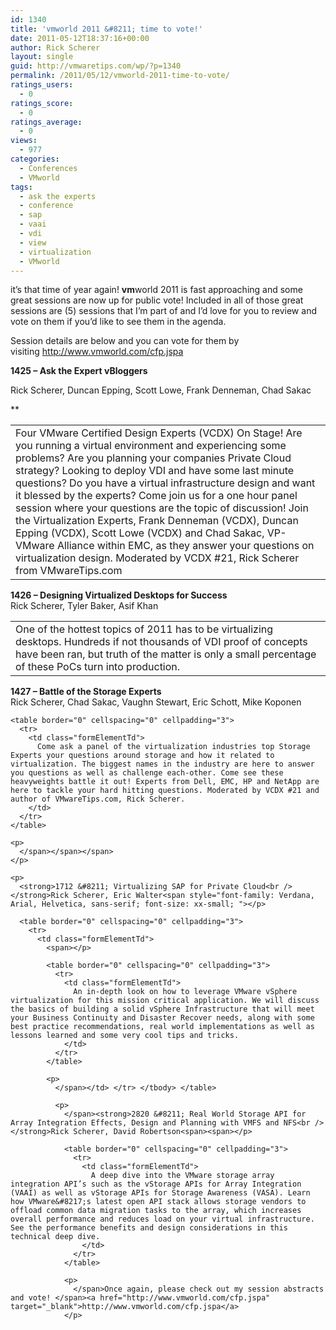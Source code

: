 ```yaml
---
id: 1340
title: 'vmworld 2011 &#8211; time to vote!'
date: 2011-05-12T18:37:16+00:00
author: Rick Scherer
layout: single
guid: http://vmwaretips.com/wp/?p=1340
permalink: /2011/05/12/vmworld-2011-time-to-vote/
ratings_users:
  - 0
ratings_score:
  - 0
ratings_average:
  - 0
views:
  - 977
categories:
  - Conferences
  - VMworld
tags:
  - ask the experts
  - conference
  - sap
  - vaai
  - vdi
  - view
  - virtualization
  - VMworld
---
```

it&#8217;s that time of year again! **vm**world 2011 is fast approaching and some great sessions are now up for public vote! Included in all of those great sessions are (5) sessions that I&#8217;m part of and I&#8217;d love for you to review and vote on them if you&#8217;d like to see them in the agenda.

Session details are below and you can vote for them by visiting <a href="http://www.vmworld.com/cfp.jspa" target="_blank">http://www.vmworld.com/cfp.jspa</a>

**1425 &#8211; Ask the Expert vBloggers**
  
Rick Scherer, Duncan Epping, Scott Lowe, Frank Denneman, Chad Sakac
  
**<span></p> 

<table border="0" cellspacing="0" cellpadding="3">
  <tr>
    <td class="formElementTd">
      Four VMware Certified Design Experts (VCDX) On Stage! Are you running a virtual environment and experiencing some problems? Are you planning your companies Private Cloud strategy? Looking to deploy VDI and have some last minute questions? Do you have a virtual infrastructure design and want it blessed by the experts? Come join us for a one hour panel session where your questions are the topic of discussion! Join the Virtualization Experts, Frank Denneman (VCDX), Duncan Epping (VCDX), Scott Lowe (VCDX) and Chad Sakac, VP-VMware Alliance within EMC, as they answer your questions on virtualization design. Moderated by VCDX #21, Rick Scherer from VMwareTips.com
    </td>
  </tr>
</table>

<p>
  </span></strong>
</p>

<p>
  <strong>1426 &#8211; Designing Virtualized Desktops for Success</strong><br /> Rick Scherer, Tyler Baker, Asif Khan<br /> <strong><span></p> 
  
  <table border="0" cellspacing="0" cellpadding="3">
    <tr>
      <td class="formElementTd">
        One of the hottest topics of 2011 has to be virtualizing desktops. Hundreds if not thousands of VDI proof of concepts have been ran, but truth of the matter is only a small percentage of these PoCs turn into production.
      </td>
    </tr>
  </table>
  
  <p>
    </span></strong>
  </p>
  
  <p>
    <strong>1427 &#8211; Battle of the Storage Experts</strong><br /> Rick Scherer, Chad Sakac, Vaughn Stewart, Eric Schott, Mike Koponen<br /> <span style="line-height: normal;"><span style="font-family: Verdana, Arial, Helvetica, sans-serif; font-size: xx-small;"><span></p> 
    
    <table border="0" cellspacing="0" cellpadding="3">
      <tr>
        <td class="formElementTd">
          Come ask a panel of the virtualization industries top Storage Experts your questions around storage and how it related to virtualization. The biggest names in the industry are here to answer you questions as well as challenge each-other. Come see these heavyweights battle it out! Experts from Dell, EMC, HP and NetApp are here to tackle your hard hitting questions. Moderated by VCDX #21 and author of VMwareTips.com, Rick Scherer.
        </td>
      </tr>
    </table>
    
    <p>
      </span></span></span>
    </p>
    
    <p>
      <strong>1712 &#8211; Virtualizing SAP for Private Cloud<br /> </strong>Rick Scherer, Eric Walter<span style="font-family: Verdana, Arial, Helvetica, sans-serif; font-size: xx-small; "></p> 
      
      <table border="0" cellspacing="0" cellpadding="3">
        <tr>
          <td class="formElementTd">
            <span></p> 
            
            <table border="0" cellspacing="0" cellpadding="3">
              <tr>
                <td class="formElementTd">
                  An in-depth look on how to leverage VMware vSphere virtualization for this mission critical application. We will discuss the basics of building a solid vSphere Infrastructure that will meet your Business Continuity and Disaster Recover needs, along with some best practice recommendations, real world implementations as well as lessons learned and some very cool tips and tricks.
                </td>
              </tr>
            </table>
            
            <p>
              </span></td> </tr> </tbody> </table> 
              
              <p>
                </span><strong>2820 &#8211; Real World Storage API for Array Integration Effects, Design and Planning with VMFS and NFS<br /> </strong>Rick Scherer, David Robertson<span><span></p> 
                
                <table border="0" cellspacing="0" cellpadding="3">
                  <tr>
                    <td class="formElementTd">
                      A deep dive into the VMware storage array integration API’s such as the vStorage APIs for Array Integration (VAAI) as well as vStorage APIs for Storage Awareness (VASA). Learn how VMware&#8217;s latest open API stack allows storage vendors to offload common data migration tasks to the array, which increases overall performance and reduces load on your virtual infrastructure. See the performance benefits and design considerations in this technical deep dive.
                    </td>
                  </tr>
                </table>
                
                <p>
                  </span>Once again, please check out my session abstracts and vote! </span><a href="http://www.vmworld.com/cfp.jspa" target="_blank">http://www.vmworld.com/cfp.jspa</a>
                </p>